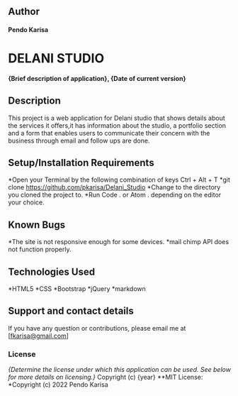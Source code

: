 ## Author
#### Pendo Karisa
# DELANI STUDIO
#### {Brief description of application}, {Date of current version}

## Description
This project is a web application for Delani studio that shows details about the services it offers,it has information about the studio, a portfolio section and a form that enables users to communicate their concern with the business through email and follow ups are done.

## Setup/Installation Requirements
*Open your Terminal by the following combination of keys Ctrl + Alt + T
*git clone https://github.com/pkarisa/Delani_Studio
*Change to the directory you cloned the project to.
*Run Code . or Atom . depending on the editor your choice.

## Known Bugs
*The site is not responsive enough for some devices.
*mail chimp API does not function properly.
## Technologies Used
*HTML5
*CSS
*Bootstrap
*jQuery
*markdown
## Support and contact details
If you have any question or contributions, please email me at [fkarisa@gmail.com]
### License
*{Determine the license under which this application can be used.  See below for more details on licensing.}*
Copyright (c) {year} 
**MIT License:
*Copyright (c) 2022 Pendo Karisa
  

